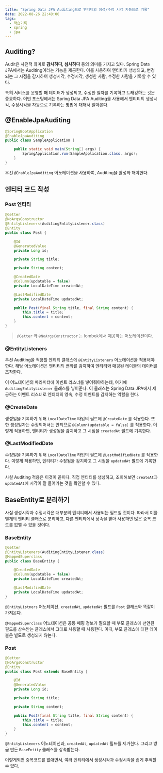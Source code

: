 ```yaml
---
title: "Spring Data JPA Auditing으로 엔티티의 생성/수정 시각 자동으로 기록"
date: 2022-08-26 22:40:00
tags:
  - 학습기록
  - spring
  - jpa
---
```


## Auditing?

Audit은 사전적 의미로 **감사하다, 심사하다** 등의 의미를 가지고 있다. Spring Data JPA에서는 Auditing이라는 기능을 제공한다. 이를 사용하여 엔티티가 생성되고, 변경되는 그 시점을 감지하여 생성시각, 수정시각, 생성한 사람, 수정한 사람을 기록할 수 있다.

특히 서비스를 운영할 때 데이터가 생성되고, 수정한 일자를 기록하고 트래킹하는 것은 중요하다. 이번 포스팅에서는 Spring Data JPA Auditing을 사용해서 엔티티의 생성시각, 수정시각을 자동으로 기록하는 방법에 대해서 알아본다.

## @EnableJpaAuditing

```java
@SpringBootApplication
@EnableJpaAuditing
public class SampleApplication {

    public static void main(String[] args) {
        SpringApplication.run(SampleApplication.class, args);
    }
}
```

우선 `@EnableJpaAuditing` 어노테이션을 사용하여, Auditing을 활성화 해야한다.

## 엔티티 코드 작성

### Post 엔티티

```java
@Getter
@NoArgsConstructor
@EntityListeners(AuditingEntityListener.class)
@Entity
public class Post {

    @Id
    @GeneratedValue
    private Long id;

    private String title;

    private String content;

    @CreatedDate
    @Column(updatable = false)
    private LocalDateTime createdAt;

    @LastModifiedDate
    private LocalDateTime updatedAt;

    public Post(final String title, final String content) {
        this.title = title;
        this.content = content;
    }
}
```

> `@Getter` 와 `@NoArgsConstructor` 는 lombok에서 제공하는 어노테이션이다.

### @EntityListeners

우선 Auditing을 적용할 엔티티 클래스에 `@EntityListeners` 어노테이션을 적용해야한다. 해당 어노테이션은 엔티티의 변화를 감지하여 엔티티와 매핑된 테이블의 데이터를 조작한다.

이 어노테이션의 파라미터에 이벤트 리스너를 넣어줘야하는데, 여기에 `AuditingEntityListener` 클래스를 넣어준다. 이 클래스는 Spring Data JPA에서 제공하는 이벤트 리스너로 엔티티의 영속, 수정 이벤트를 감지하는 역할을 한다.

### @CreateDate

생성일을 기록하기 위해 `LocalDateTime` 타입의 필드에 `@CreateDate` 를 적용한다. 또한 생성일자는 수정되어서는 안되므로 `@Column(updatable = false)` 를 적용한다. 이렇게 적용하면, 엔티티가 생성됨을 감지하고 그 시점을 `createdAt` 필드에 기록한다.

### @LastModifiedDate

수정일을 기록하기 위해 `LocalDateTime` 타입의 필드에 `@LastModifiedDate` 를 적용한다. 이렇게 적용하면, 엔티티가 수정됨을 감지하고 그 시점을 `updatedAt` 필드에 기록한다.

사실 Auditing 적용은 이것이 끝이다. 직접 엔티티를 생성하고, 조회해보면 `createAt`과 `updatedAt`에 시각이 잘 들어가는 것을 확인할 수 있다.

## BaseEntity로 분리하기

사실 생성시각과 수정시각은 대부분의 엔티티에서 사용되는 필드일 것이다. 따라서 이를 별개의 엔티티 클래스로 분리하고, 다른 엔티티에서 상속을 받아 사용하면 많은 중복 코드를 없앨 수 있을 것이다.

### BaseEntity

```java
@Getter
@EntityListeners(AuditingEntityListener.class)
@MappedSuperclass
public class BaseEntity {

    @CreatedDate
    @Column(updatable = false)
    private LocalDateTime createdAt;

    @LastModifiedDate
    private LocalDateTime updatedAt;
}
```

`@EntityListners` 어노테이션, `createdAt`, `updatedAt` 필드를 `Post` 클래스와 똑같이 가져온다.

`@MappedSuperclass` 어노테이션은 공통 매핑 정보가 필요할 때 부모 클래스에 선언된 필드를 상속받는 클래스에서 그대로 사용할 때 사용한다. 이때, 부모 클래스에 대한 테이블은 별도로 생성되지 않는다.

### Post

```java
@Getter
@NoArgsConstructor
@Entity
public class Post extends BaseEntity {

    @Id
    @GeneratedValue
    private Long id;

    private String title;

    private String content;

    public Post(final String title, final String content) {
        this.title = title;
        this.content = content;
    }
}
```

`@EntityListeners` 어노테이션과, `createdAt`, `updatedAt` 필드를 제거한다. 그리고 방금 만든 `BaseEntity` 클래스를 상속받는다.

이렇게되면 중복코드를 없애면서, 여러 엔티티에서 생성시각과 수정시각을 쉽게 추적할 수 있다.
